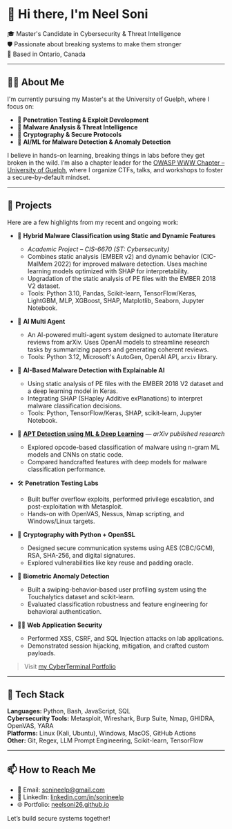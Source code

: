 # 👋 Hi there, I'm Neel Soni

🎓 Master's Candidate in Cybersecurity & Threat Intelligence  
🛡️ Passionate about breaking systems to make them stronger  
📍 Based in Ontario, Canada

---

## 👨‍💻 About Me

I'm currently pursuing my Master's at the University of Guelph, where I focus on:

- 🐍 **Penetration Testing & Exploit Development**
- 🧠 **Malware Analysis & Threat Intelligence**
- 🔐 **Cryptography & Secure Protocols**
- 🤖 **AI/ML for Malware Detection & Anomaly Detection**

I believe in hands-on learning, breaking things in labs before they get broken in the wild. I’m also a chapter leader for the [OWASP WWW Chapter – University of Guelph](https://owasp.org/www-chapter-university-of-guelph/), where I organize CTFs, talks, and workshops to foster a secure-by-default mindset.

---

## 🚀 Projects

Here are a few highlights from my recent and ongoing work:

- 🧠 **Hybrid Malware Classification using Static and Dynamic Features**  
  * _Academic Project – CIS-6670 (ST: Cybersecurity)_  
  * Combines static analysis (EMBER v2) and dynamic behavior (CIC-MalMem 2022) for improved malware detection. Uses machine learning models optimized with SHAP for interpretability.  
  * Upgradation of the static analysis of PE files with the EMBER 2018 V2 dataset.  
  * Tools: Python 3.10, Pandas, Scikit-learn, TensorFlow/Keras, LightGBM, MLP, XGBoost, SHAP, Matplotlib, Seaborn, Jupyter Notebook.  

- 🤖 **AI Multi Agent**  
  * An AI-powered multi-agent system designed to automate literature reviews from arXiv. Uses OpenAI models to streamline research tasks by summarizing papers and generating coherent reviews.  
  * Tools: Python 3.12, Microsoft's AutoGen, OpenAI API, `arxiv` library.   

- 🧠 **AI-Based Malware Detection with Explainable AI**  
  * Using static analysis of PE files with the EMBER 2018 V2 dataset and a deep learning model in Keras.  
  * Integrating SHAP (SHapley Additive exPlanations) to interpret malware classification decisions.  
  * Tools: Python, TensorFlow/Keras, SHAP, scikit-learn, Jupyter Notebook.  

- 🔬 [**APT Detection using ML & Deep Learning**](https://arxiv.org/abs/2504.13408) — *arXiv published research*  
  * Explored opcode-based classification of malware using n-gram ML models and CNNs on static code.  
  * Compared handcrafted features with deep models for malware classification performance.

- 🛠️ **Penetration Testing Labs**  
  * Built buffer overflow exploits, performed privilege escalation, and post-exploitation with Metasploit.  
  * Hands-on with OpenVAS, Nessus, Nmap scripting, and Windows/Linux targets.

- 🔐 **Cryptography with Python + OpenSSL**  
  * Designed secure communication systems using AES (CBC/GCM), RSA, SHA-256, and digital signatures.  
  * Explored vulnerabilities like key reuse and padding oracle.

- 📱 **Biometric Anomaly Detection**  
  * Built a swiping-behavior-based user profiling system using the Touchalytics dataset and scikit-learn.  
  * Evaluated classification robustness and feature engineering for behavioral authentication.

- 🕵️‍♂️ **Web Application Security**  
  * Performed XSS, CSRF, and SQL Injection attacks on lab applications.  
  * Demonstrated session hijacking, mitigation, and crafted custom payloads.

> Visit [my CyberTerminal Portfolio](https://neelsoni26.github.io/)

---

## 🧰 Tech Stack

**Languages:** Python, Bash, JavaScript, SQL  
**Cybersecurity Tools:** Metasploit, Wireshark, Burp Suite, Nmap, GHIDRA, OpenVAS, YARA  
**Platforms:** Linux (Kali, Ubuntu), Windows, MacOS, GitHub Actions  
**Other:** Git, Regex, LLM Prompt Engineering, Scikit-learn, TensorFlow

---

## 📫 How to Reach Me

- 📧 Email: [sonineelp@gmail.com](mailto:sonineelp@gmail.com)  
- 💼 LinkedIn: [linkedin.com/in/sonineelp](https://linkedin.com/in/sonineelp)  
- 🌐 Portfolio: [neelsoni26.github.io](https://neelsoni26.github.io/)

Let’s build secure systems together!

